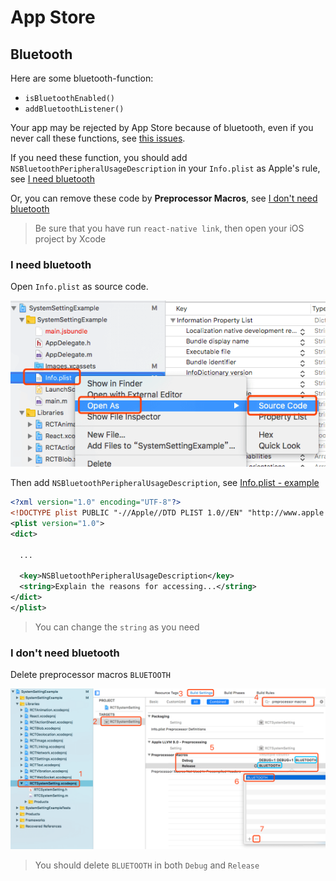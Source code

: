 # App Store

## Bluetooth

Here are some bluetooth-function:

* `isBluetoothEnabled()`
* `addBluetoothListener()`

Your app may be rejected by App Store because of bluetooth, even if you never call these functions, see [this issues](https://github.com/c19354837/react-native-system-setting/issues/55).

If you need these function, you should add `NSBluetoothPeripheralUsageDescription` in your `Info.plist` as Apple's rule, see [I need bluetooth](#I-need-bluetooth)

Or, you can remove these code by **Preprocessor Macros**, see [I don't need bluetooth](#I-don't-need-bluetooth)

> Be sure that you have run `react-native link`, then open your iOS project by Xcode

### I need bluetooth

Open `Info.plist` as source code.

![open Info.plist as source code](./screenshot/appstore-bluetooth.png)
 
Then add `NSBluetoothPeripheralUsageDescription`, see [Info.plist - example](https://github.com/c19354837/react-native-system-setting/blob/master/examples/SystemSettingExample/ios/SystemSettingExample/Info.plist#L55)

```xml
<?xml version="1.0" encoding="UTF-8"?>
<!DOCTYPE plist PUBLIC "-//Apple//DTD PLIST 1.0//EN" "http://www.apple.com/DTDs/PropertyList-1.0.dtd">
<plist version="1.0">
<dict>
  
  ...
  
  <key>NSBluetoothPeripheralUsageDescription</key>
  <string>Explain the reasons for accessing...</string>
</dict>
</plist>
```

> You can change the `string` as you need

### I don't need bluetooth

Delete preprocessor macros `BLUETOOTH`

![Delete preprocessor macros `BLUETOOTH`](./screenshot/appstore-not-bluetooth.png)

> You should delete `BLUETOOTH` in both `Debug` and `Release`